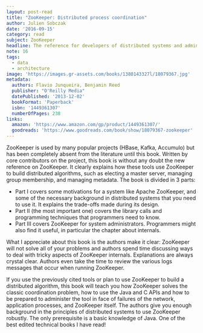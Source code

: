 ```yaml
---
layout: post-read
title: "ZooKeeper: Distributed process coordination"
author: Julien Sobczak
date: '2016-09-15'
category: read
subject: ZooKeeper
headline: The reference for developers of distributed systems and administrators of applications using ZooKeeper in production
note: 16
tags:
  - data
  - architecture
image: 'https://images.gr-assets.com/books/1380143327l/18079367.jpg'
metadata:
  authors: Flavio Junqueira, Benjamin Reed
  publisher: "O'Reilly Media"
  datePublished: '2013-12-02'
  bookFormat: 'Paperback'
  isbn: '1449361307'
  numberOfPages: 238
links:
  amazon: 'https://www.amazon.com/gp/product/1449361307/'
  goodreads: 'https://www.goodreads.com/book/show/18079367-zookeeper'
---
```


ZooKeeper is used by many popular projects (HBase, Kafka, Accumulo) but has been completely absent from the literature until this book. Written by core contributors on the project, this book is without any doubt the new reference on ZooKeeper. It clearly explains how these tools use ZooKeeper to build distributed algorithms, such as electing a master server, managing group membership, and managing metadata. The book is divided in 3 parts:

- Part I covers some motivations for a system like Apache ZooKeeper, and some of the necessary background in distributed systems that you need to use it. It explains the trade-offs made during its design.
- Part II (the most important one) covers the library calls and programming techniques that programmers need to know.
- Part III covers ZooKeeper for system administrators. Programmers might also find it useful, in particular the chapter about internals.

What I appreciate about this book is the authors make it clear: ZooKeeper will not solve all of your problems and authors spend time discussing ways to deal with tricky aspects of ZooKeeper internals. Explanations are always crystal clear. Authors even take the time to review the various logs messages that occur when running ZooKeeper.

If you use the previously cited tools or plan to use ZooKeeper to build a distributed algorithm, this book will teach you how ZooKeeper solves the classic coordination problem, how to use the Java and C APIs and how to be prepared to administer the tool in face of failures of the network, application processes, and ZooKeeper itself. The authors give you enough background in the principles of distributed systems to use ZooKeeper robustly. The only prerequisite is a basic knowledge of Java. One of the best edited technical books I have read!
